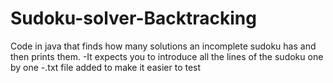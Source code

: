# Sudoku-solver-Backtracking

Code in java that finds how many solutions an incomplete sudoku has and then prints them.
  -It expects you to introduce all the lines of the sudoku one by one
    -.txt file added to make it easier to test
